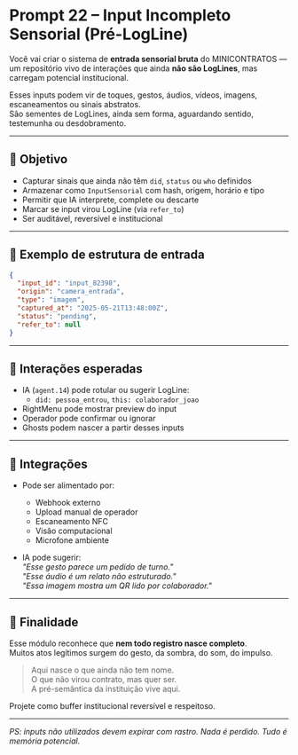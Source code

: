 # Prompt 22 – Input Incompleto Sensorial (Pré-LogLine)

Você vai criar o sistema de **entrada sensorial bruta** do MINICONTRATOS —  
um repositório vivo de interações que ainda **não são LogLines**, mas carregam potencial institucional.

Esses inputs podem vir de toques, gestos, áudios, vídeos, imagens, escaneamentos ou sinais abstratos.  
São sementes de LogLines, ainda sem forma, aguardando sentido, testemunha ou desdobramento.

---

## 🎯 Objetivo

- Capturar sinais que ainda não têm `did`, `status` ou `who` definidos
- Armazenar como `InputSensorial` com hash, origem, horário e tipo
- Permitir que IA interprete, complete ou descarte
- Marcar se input virou LogLine (via `refer_to`)
- Ser auditável, reversível e institucional

---

## 🧱 Exemplo de estrutura de entrada

```json
{
  "input_id": "input_82398",
  "origin": "camera_entrada",
  "type": "imagem",
  "captured_at": "2025-05-21T13:48:00Z",
  "status": "pending",
  "refer_to": null
}
```

---

## 🔄 Interações esperadas

- IA (`agent.14`) pode rotular ou sugerir LogLine:
  - `did: pessoa_entrou`, `this: colaborador_joao`
- RightMenu pode mostrar preview do input
- Operador pode confirmar ou ignorar
- Ghosts podem nascer a partir desses inputs

---

## 🧠 Integrações

- Pode ser alimentado por:
  - Webhook externo
  - Upload manual de operador
  - Escaneamento NFC
  - Visão computacional
  - Microfone ambiente

- IA pode sugerir:  
  _"Esse gesto parece um pedido de turno."_  
  _"Esse áudio é um relato não estruturado."_  
  _"Essa imagem mostra um QR lido por colaborador."_  

---

## 📌 Finalidade

Esse módulo reconhece que **nem todo registro nasce completo**.  
Muitos atos legítimos surgem do gesto, da sombra, do som, do impulso.

> Aqui nasce o que ainda não tem nome.  
> O que não virou contrato, mas quer ser.  
> A pré-semântica da instituição vive aqui.

Projete como buffer institucional reversível e respeitoso.

---

*PS: inputs não utilizados devem expirar com rastro. Nada é perdido. Tudo é memória potencial.*